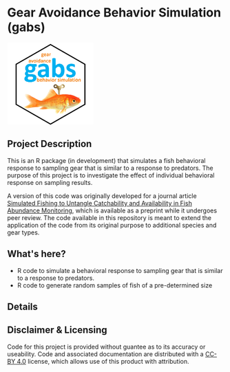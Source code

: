 # Gear Avoidance Behavior Simulation (gabs)

<img src="/images/hex_blue.png" alt="hex sticker for gabs" width="200"/>

## Project Description
This is an R package (in development) that simulates a fish behavioral response to sampling gear that is similar to a response to predators. The purpose of this project is to investigate the effect of individual behavioral response on sampling results. 

A version of this code was originally developed for a journal article [Simulated Fishing to Untangle Catchability and Availability in Fish Abundance Monitoring](dx.doi.org/10.20944/preprints202002.0177.v1), which is available as a preprint while it undergoes peer review. The code available in this repository is meant to extend the application of the code from its original purpose to additional species and gear types.

## What's here?
* R code to simulate a behavioral response to sampling gear that is similar to a response to predators.
* R code to generate random samples of fish of a pre-determined size

## Details


## Disclaimer & Licensing
Code for this project is provided without guantee as to its accuracy or useability.
Code and associated documentation are distributed with a [CC-BY 4.0](https://creativecommons.org/licenses/by/4.0/) license, which allows use of this product with attribution.
